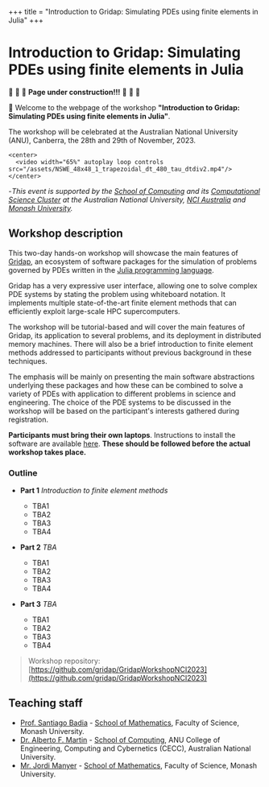 +++
title = "Introduction to Gridap: Simulating PDEs using finite elements in Julia"
+++

# Introduction to Gridap: Simulating PDEs using finite elements in Julia

:construction: :construction: :construction:  **Page under construction!!!**  :construction: :construction: :construction:

🎉 Welcome to the webpage of the workshop **"Introduction to Gridap: Simulating PDEs using finite elements in Julia"**.

The workshop will be celebrated at the Australian National University (ANU), Canberra, 
the 28th and 29th of November, 2023. 

~~~
<center>
  <video width="65%" autoplay loop controls src="/assets/NSWE_48x48_1_trapezoidal_dt_480_tau_dtdiv2.mp4"/>
</center>
~~~

-_This event is supported by the [School of Computing](https://comp.anu.edu.au/) and its [Computational Science Cluster](https://comp.anu.edu.au/research/clusters/computational-science/) at the Australian National University, [NCI Australia](https://nci.org.au/) and [Monash University](https://www.monash.edu/)._


## Workshop description

This two-day hands-on workshop will showcase the main features of [Gridap](https://github.com/gridap/Gridap.jl), an ecosystem of software packages for the simulation of problems governed by PDEs
written in the [Julia programming language](http://www.julialang.org/).

Gridap has a very expressive user interface, allowing one to solve complex PDE systems by stating the problem using whiteboard notation. It implements multiple state-of-the-art finite element methods that can efficiently exploit large-scale HPC supercomputers.

The workshop will be tutorial-based and will cover the main features of Gridap, its application to several problems, and its deployment in distributed memory machines. There will also be a brief introduction to finite element methods addressed to participants without previous background in these techniques.

The emphasis will be mainly on presenting the main software abstractions underlying these packages and how these can be combined to solve a variety of PDEs with application to different problems in science and engineering.  The choice of the PDE systems to be discussed in the workshop will be based on the participant's interests gathered during registration.  

**Participants must bring their own laptops**. Instructions to install the software are available [here](/software_install/). **These should
be followed before the actual workshop takes place.**

### Outline
- **Part 1**  _Introduction to finite element methods_
  - TBA1
  - TBA2
  - TBA3
  - TBA4

- **Part 2**  _TBA_
  - TBA1
  - TBA2
  - TBA3
  - TBA4

- **Part 3** _TBA_
  - TBA1
  - TBA2
  - TBA3
  - TBA4


> Workshop repository: [https://github.com/gridap/GridapWorkshopNCI2023](https://github.com/gridap/GridapWorkshopNCI2023)

## Teaching staff
- [Prof. Santiago Badia](https://research.monash.edu/en/persons/santiago-badia) - [School of Mathematics](https://www.monash.edu/science/schools/school-of-mathematics), Faculty of Science, Monash University.
- [Dr. Alberto F. Martin](https://amartinhuertas.github.io/) - [School of Computing](https://comp.anu.edu.au/), ANU College of Engineering, Computing and Cybernetics (CECC), Australian National University.
- [Mr. Jordi Manyer](https://github.com/JordiManyer) - [School of Mathematics](https://www.monash.edu/science/schools/school-of-mathematics), Faculty of Science, Monash University.
